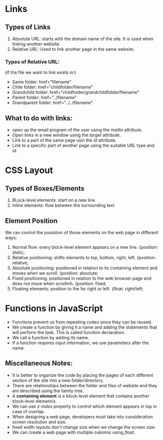 # Links
## Types of Links
1. Absolute URL: starts with the domain name of the site. It is used when linking another website. 
2. Relative URL: Used to link another page in the same website. 

### Types of Relative URL:
(if the file we want to link exists in:)

* Same folder: href="filename"
* Chile folder: href="childfolder/filename"
* Grandchild folder: href="childfolder/grandchildfolder/filename"
* Parent folder: href="../filename"
* Grandparent folder: href="../../filename"

## What to do with links:
* open up the email program of the user using the *mailto* attribute.
* Open links in a new window using the *target* attribute.
* Link to a part of the same page usin the *id* attribute.
* Link to a specific part of another page using the suitable URL type and *id.*

# CSS Layout
## Types of Boxes/Elements
1. BLock-level elements: start on a new line
2. Inline elements: flow between the surrounding text
## Element Position
We can control the posiotion of those elements on the web page in different ways:
1. Normal flow: every block-level element appears on a new line. {position: static;
2. Relative positioning: shifts elements to top, bottom, right, left. {position: relative;
3. Absolute positioning: positioned in relation to its containing element and moves when we scroll. {position: absolute;
4. Fixed positioning: positioned in relation to the web browser page and does not move when scrollinh. {position: fixed;
5. Floating elements: position to the far right or left. {float: right/left;

# Functions in JavaScript
* Functions prevent us from repeating codes since they can be reused.
* We create a function by giving it a name and adding the statements that will perform the task. This is called function declaration.
* We call a function by adding its name.
* If a function requires input information, we use parameters after the name.


## Miscellaneous Notes:

* It is better to organize the code by placing the pages of each different section of the site into a new folder/directory.
* There are relationships between the folder and files of website and they are described using the family tree. 
* A **containing element** is a block-level element that contains another block-level element/s.
* We can use *z-index* property to control which element appears in top in case of overlap.
* When designing a web page, developers must take into consideration screen resolution and size.
* fixed width layouts don't change size when we change the screen size.
* We can create a web page with multiple culomns using *float.*

